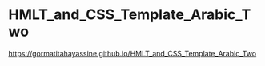 # HMLT_and_CSS_Template_Arabic_Two
https://gormatitahayassine.github.io/HMLT_and_CSS_Template_Arabic_Two

